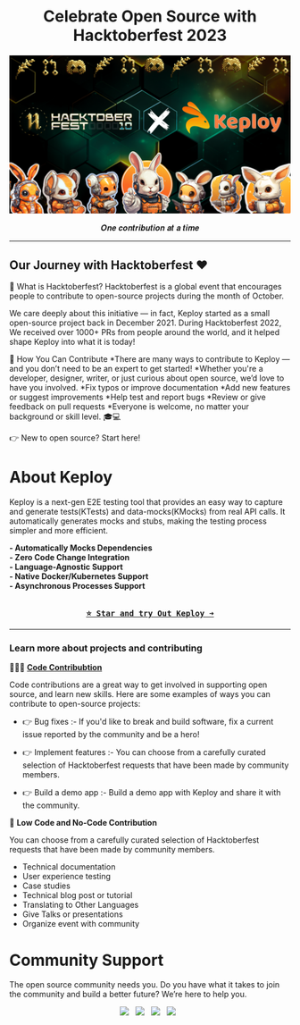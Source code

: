 <p align="center">

<h1 align="center">Celebrate
Open Source with Hacktoberfest 2023</h1>

![image](https://github.com/keploy/docs/blob/main/static/img/hacktoberfest-2023.png?raw=true)

 <p align="center">𝑶𝒏𝒆 𝒄𝒐𝒏𝒕𝒓𝒊𝒃𝒖𝒕𝒊𝒐𝒏 𝒂𝒕 𝒂 𝒕𝒊𝒎𝒆</p>

</p>

---


## Our Journey with Hacktoberfest ❤️

🎉 What is Hacktoberfest?
Hacktoberfest is a global event that encourages people to contribute to open-source projects during the month of October.

We care deeply about this initiative — in fact, Keploy started as a small open-source project back in December 2021. During Hacktoberfest 2022, We received over 1000+ PRs from people around the world, and it helped shape Keploy into what it is today!

🙌 How You Can Contribute
*There are many ways to contribute to Keploy — and you don’t need to be an expert to get started!
*Whether you're a developer, designer, writer, or just curious about open source, we’d love to have you involved.
*Fix typos or improve documentation
*Add new features or suggest improvements
*Help test and report bugs
*Review or give feedback on pull requests
*Everyone is welcome, no matter your background or skill level. 🎓💻

👉 New to open source? Start here!



# About Keploy

Keploy is a next-gen E2E testing tool that provides an easy way to capture and generate tests(KTests) and data-mocks(KMocks) from real API calls. It automatically generates mocks and stubs, making the testing process simpler and more efficient.

**- Automatically Mocks Dependencies** <br/>
**- Zero Code Change Integration** <br/>
**- Language-Agnostic Support** <br/>
**- Native Docker/Kubernetes Support** <br/>
**- Asynchronous Processes Support** <br/>

<div align="center">

[<kbd><br><b> ⭐ Star and try Out Keploy ➜ </b><br></kbd>](https://keploy.io)

</div>

___

### Learn more about projects and contributing

👨🏻‍💻 <a href="https://github.com/Keploy/Keploy/issues?q=is%3Aissue+is%3Aopen+label%3AHACKTOBERFEST2023">**Code Contribubtion**</a> 

Code contributions are a great way to get involved in supporting open source, and learn new skills. Here are some examples of ways you can contribute to open-source projects:

- 👉 Bug fixes :- If you'd like to break and build software, fix a current issue reported by the community and be a hero!

- 👉 Implement features :- You can choose from a carefully curated selection of Hacktoberfest requests that have been made by community members.

- 👉 Build a demo app :- Build a demo app with Keploy and share it with the community.


📝 **Low Code and No-Code Contribution**

You can choose from a carefully curated selection of Hacktoberfest requests that have been made by community members.

- Technical documentation
- User experience testing
- Case studies
- Technical blog post or tutorial
- Translating to Other Languages
- Give Talks or presentations
- Organize event with community

# Community Support

The open source community needs you. Do you have what it takes to join the community and build a better future? We’re here to help you.

<p align="center">
  <a href="https://twitter.com/keployio" target="_blank"><img src="https://img.shields.io/badge/Twitter-1D9BF0.svg?style=for-the-badge&logo=Twitter&logoColor=white"></a>
  	&nbsp;
   <a href="https://www.linkedin.com/company/keploy/" target="_blank"><img src="https://img.shields.io/badge/LinkedIn-0A66C2.svg?style=for-the-badge&logo=LinkedIn&logoColor=white"></a>
  	&nbsp;
   <a href="https://community.keploy.io/" target="_blank"><img src="https://img.shields.io/badge/Blog-0A0A0A.svg?style=for-the-badge&logo=rss&logoColor=white"></a>
  	&nbsp;
   <a href="https://join.slack.com/t/keploy/shared_invite/zt-357qqm9b5-PbZRVu3Yt2rJIa6ofrwWNg" target="_blank"><img src="https://img.shields.io/badge/Slack-4A154B?style=for-the-badge&logo=slack&logoColor=white"></a>
  	&nbsp;
</p>

<div align="center">
 
